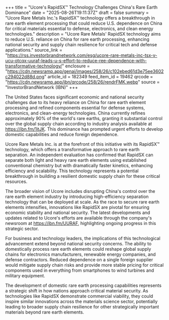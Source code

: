 +++
title = "Ucore's RapidSX™ Technology Challenges China's Rare Earth Dominance"
date = "2025-08-26T19:11:37Z"
draft = false
summary = "Ucore Rare Metals Inc.'s RapidSX™ technology offers a breakthrough in rare earth element processing that could reduce U.S. dependence on China for critical materials essential to defense, electronics, and clean energy technologies."
description = "Ucore Rare Metals' RapidSX technology aims to reduce U.S. reliance on China for rare earth processing, enhancing national security and supply chain resilience for critical tech and defense applications."
source_link = "https://rss.investorbrandnetwork.com/esg/ucore-rare-metals-inc-tsx-v-ucu-otcqx-uuraf-leads-u-s-effort-to-reduce-ree-dependence-with-transformative-technology/"
enclosure = "https://cdn.newsramp.app/genai/images/258/26/c102ebed61d3e75ee3602c294022d88d.png"
article_id = 182349
feed_item_id = 19462
qrcode = "https://cdn.newsramp.app/ibn/qrcode/258/26/rendrFMK.webp"
source = "InvestorBrandNetwork (IBN)"
+++

<p>The United States faces significant economic and national security challenges due to its heavy reliance on China for rare earth element processing and refined components essential for defense systems, electronics, and clean-energy technologies. China currently refines approximately 90% of the world's rare earths, granting it substantial control over the global supply chain according to industry analysis available at <a href="https://ibn.fm/1itJK" rel="nofollow" target="_blank">https://ibn.fm/1itJK</a>. This dominance has prompted urgent efforts to develop domestic capabilities and reduce foreign dependence.</p><p>Ucore Rare Metals Inc. is at the forefront of this initiative with its RapidSX™ technology, which offers a transformative approach to rare earth separation. An independent evaluation has confirmed that RapidSX can separate both light and heavy rare earth elements using established conventional chemistry but with dramatically faster kinetics, enhancing efficiency and scalability. This technology represents a potential breakthrough in building a resilient domestic supply chain for these critical resources.</p><p>The broader vision of Ucore includes disrupting China's control over the rare earth element industry by introducing high-efficiency separation technology that can be deployed at scale. As the race to secure rare earth elements intensifies, innovations like RapidSX are pivotal for ensuring economic stability and national security. The latest developments and updates related to Ucore's efforts are available through the company's newsroom at <a href="https://ibn.fm/UURAF" rel="nofollow" target="_blank">https://ibn.fm/UURAF</a>, highlighting ongoing progress in this strategic sector.</p><p>For business and technology leaders, the implications of this technological advancement extend beyond national security concerns. The ability to domestically process rare earth elements could reshape global supply chains for electronics manufacturers, renewable energy companies, and defense contractors. Reduced dependence on a single foreign supplier would mitigate supply chain risks and provide more stable pricing for critical components used in everything from smartphones to wind turbines and military equipment.</p><p>The development of domestic rare earth processing capabilities represents a strategic shift in how nations approach critical material security. As technologies like RapidSX demonstrate commercial viability, they could inspire similar innovations across the materials science sector, potentially leading to broader supply chain resilience for other strategically important materials beyond rare earth elements.</p>